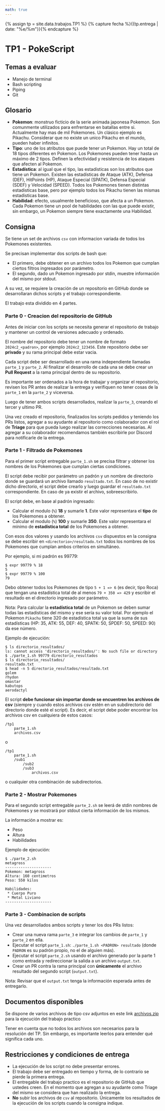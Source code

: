 ```yaml
---
math: true
---
```


{% assign tp = site.data.trabajos.TP1 %}
{% capture fecha %}{{tp.entrega | date: "%e/%m"}}{% endcapture %}

# TP1 - PokeScript

## Temas a evaluar

- Manejo de terminal
- Bash scripting
- Piping
- Git

## Glosario

- **Pokemon**: monstruo ficticio de la serie animada japonesa Pokemon. Son comunmente utilizados para enfrentarse en batallas entre si. Actualmente hay mas de mil Pokemones. Un clásico ejemplo es Pikachu. Considerar que no existe un unico Pikachu en el mundo, pueden haber infinitos.
- **Tipo**: uno de los atributos que puede tener un Pokemon. Hay un total de 18 tipos diferentes en Pokemon. Los Pokemones pueden tener hasta un máximo de 2 tipos. Definen la efectividad y resistencia de los ataques que afecten al Pokemon.
- **Estadística**: al igual que el tipo, las estadísticas son los atributos que tiene un Pokemon. Existen las estadísticas de Ataque (ATK), Defensa (DEF), HitPoints (HP), Ataque Especial (SPATK), Defensa Especial (SDEF) y Velocidad (SPEED). Todos los Pokemones tienen distintas estadisticas base, pero por ejemplo todos los Pikachu tienen las mismas estadisticas base.
- **Habilidad**: efecto, usualmente beneficioso, que afecta a un Pokemon. Cada Pokemon tiene un pool de habilidades con las que puede existir, sin embargo, un Pokemon siempre tiene exactamente una Habilidad.

## Consigna

Se tiene un set de archivos `csv` con informacion variada de todos los Pokemones existentes.

Se precisan implementar dos scripts de bash que:

- El primero, debe obtener en un archivo todos los Pokemon que cumplan ciertos filtros ingresados por parámetro.
- El segundo, dado un Pokemon ingresado por stdin, muestre información del mismo por stdout.

A su vez, se requiere la creación de un repositorio en GitHub donde se desarrollaran dichos scripts y el trabajo correspondiente.

El trabajo esta dividido en 4 partes.

### Parte 0 - Creacion del repositorio de GitHub

Antes de iniciar con los scripts se necesita generar el repositorio de trabajo y mantener un control de versiones adecuado y ordenado.

El nombre del repositorio debe tener un nombre de formato `2024c2_<padron>`, por ejemplo `2024c2_123456`. Este repositorio debe ser **privado** y su rama principal debe estar vacia.

Cada script debe ser desarrollado en una rama independiente llamadas `parte_1` y `parte_2`. Al finalizar el desarrollo de cada una se debe crear un **Pull Request** a la rama principal dentro de su repositorio.

Es importante ser ordenados a la hora de trabajar y organizar el repositorio, revisen los PR antes de realizar la entrega y verifiquen no tener cosas de la `parte_1` en la `parte_2` y viceversa.

Luego de tener ambos scripts desarrollados, realizar la `parte_3`, creando el tercer y ultimo PR.

Una vez creado el repositorio, finalizados los scripts pedidos y teniendo los PRs listos, agregar a su ayudante al repositorio como colaborador con el rol de **Triage** para que pueda luego realizar las correcciones necesarias. Al agregar a su colaborador recomendamos también escribirle por Discord para notificarle de la entrega.

### Parte 1 - Filtrado de Pokemones

Para el primer script entregable `parte_1.sh` se precisa filtrar y obtener los nombres de los Pokemones que cumplan ciertas condiciones.

El script debe recibir por parámetro un padrón y un nombre de directorio donde se guardará un archivo llamado `resultado.txt`. En caso de no existir dicho directorio, el script debe crearlo y luego guardar el `resultado.txt` correspondiente. En caso de ya existir el archivo, sobreescribirlo.

El script debe, en base al padrón ingresado:

- Calcular el modulo (`%`) **18** y sumarle **1**. Este valor representara el **tipo** de los Pokemones a obtener.
- Calcular el modulo (`%`) **100** y sumarle **350**. Este valor representara el mínimo de **estadística total** de los Pokemones a obtener.

Con esos dos valores y usando los archivos `csv` dispuestos en la consigna se debe escribir en `<directorio>/resultado.txt` todos los nombres de los Pokemones que cumplan ambos criterios en simultáneo.

Por ejemplo, si mi padrón es 99779:
```console
$ expr 99779 % 18
5
$ expr 99779 % 100
79
```

Debo obtener todos los Pokemones de tipo `5 + 1 => 6` (es decir, tipo Roca) que tengan una estadística total de al menos `79 + 350 => 429` y escribir el resultado en el directorio ingresado por parámetro.

Nota: Para calcular la **estadística total** de un Pokemon se deben sumar todas las estadísticas del mismo y ese sería su valor total. Por ejemplo el Pokemon `Pikachu` tiene 320 de estadística total ya que la suma de sus estadísticas (HP: 35, ATK: 55, DEF: 40, SPATK: 50, SPDEF: 50, SPEED: 90) da ese número.

Ejemplo de ejecución:

```console
$ ls directorio_resultados/
ls: cannot access 'directorio_resultados/': No such file or directory
$ ./parte_1.sh 99779 directorio_resultados
$ ls directorio_resultados/
resultado.txt
$ head -n 5 directorio_resultados/resultado.txt
golem
rhydon
omastar
kabutops
aerodactyl
```

El script **debe funcionar sin importar donde se encuentren los archivos de csv** (siempre y cuando estos archivos csv estén en un subdirectorio del directorio donde esté el script). Es decir, el script debe poder encontrar los archivos csv en cualquiera de estos casos:
```
/tp1
    parte_1.sh
    archivos.csv
```
o 
```
/tp1
    parte_1.sh
    /sub1
        /sub2
        /sub3
            archivos.csv
```
o cualquier otra combinación de subdirectorios.

### Parte 2 - Mostrar Pokemones

Para el segundo script entregable `parte_2.sh` se leerá de stdin nombres de Pokemones y se mostrará por stdout cierta información de los mismos.

La información a mostrar es:

- Peso
- Altura
- Habilidades

Ejemplo de ejecución:

```console
$ ./parte_2.sh
metagross
---------------------
Pokemon: metagross
Altura: 160 centimetros
Peso: 550 kilos

Habilidades:
 * Cuerpo Puro
 * Metal Liviano
---------------------
```

### Parte 3 - Combinacion de scripts

Una vez desarrollados ambos scripts y tener los dos PRs listos:

- Crear una nueva rama `parte_3` e integrar los cambios de `parte_1` y `parte_2` en ella.
- Ejecutar el script `parte_1.sh`: `./parte_1.sh <PADRON> resultado` (donde `PADRON` es su padrón propio, no el de alguien más).
- Ejecutar el script `parte_2.sh` usando el archivo generado por la parte 1 como entrada y redireccionar la salida a un archivo `output.txt`.
- Crear un PR contra la rama principal con **únicamente** el archivo resultado del segundo script (`output.txt`).

Nota: Revisar que el `output.txt` tenga la información esperada antes de entregarlo.

## Documentos disponibles

Se dispone de varios archivos de tipo csv adjuntos en este link [archivos.zip](archivos.zip) para la ejecución del trabajo practico

Tener en cuenta que no todos los archivos son necesarios para la resolución del TP. Sin embargo, es importante leerlos para entender qué significa cada uno.


## Restricciones y condiciones de entrega

- La ejecución de los script no debe presentar errores.
- El trabajo debe ser entregado en tiempo y forma, de lo contrario se pierde la primera entrega.
- El entregable del trabajo practico es el repositorio de GitHub que ustedes creen. En el momento que agregan a su ayudante como Triage del mismo se considera que han realizado la entrega.
- **No** subir los archivos de `csv` al repositorio. Únicamente los resultados de la ejecución de los scripts cuando la consigna indique.
